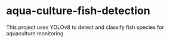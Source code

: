 # aqua-culture-fish-detection
This project uses YOLOv8 to detect and classify fish species for aquaculture monitoring.
